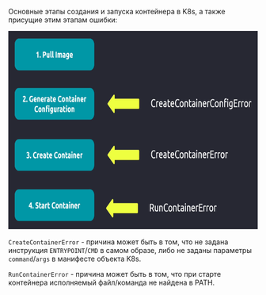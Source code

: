 Основные этапы создания и запуска контейнера в K8s, а также присущие этим этапам ошибки:

<img src="image.png" width="800" height="400"><br>

`CreateContainerError` - причина может быть в том, что не задана инструкция  `ENTRYPOINT`/`CMD` в самом образе, либо не заданы параметры `command`/`args` в манифесте объекта K8s.

`RunContainerError` - причина может быть в том, что при старте контейнера исполняемый файл/команда не найдена в PATH.